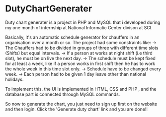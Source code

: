 DutyChartGenerater
==================
Duty chart generater is a project in PHP and MySQL that i developed during my one month of internship at National Informatic Center divison at SCI.

Basically, it's an automatic schedule generator for chauffers in an organisation over a month or so. The project had some constraints like:
  -> The Chauffers had to be divided in groups of three with different time slots (Shifts) but equal intervals.
  -> If a person at works at night shift (i.e third slot), he must be on live the next day.
  -> The schedule must be kept fixed for at least a week, like if a person works in first shift then he has to work the whole week in       this time slot only.
  -> Schedule have to be changed every week.
  -> Each person had to be given 1 day leave other than national holidays.
  
  
To implement this, the UI is implemented in HTML, CSS and PHP , and the database part is connected through MySQL commands.

So now to generate the chart, you just need to sign up first on the website and then login. Click the 'Generate duty chart' link and you are done!!

